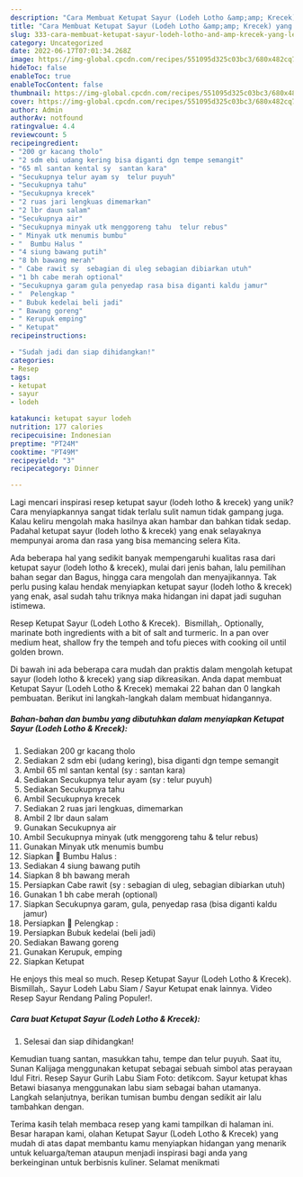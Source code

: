 ```yaml
---
description: "Cara Membuat Ketupat Sayur (Lodeh Lotho &amp;amp; Krecek) yang Lezat"
title: "Cara Membuat Ketupat Sayur (Lodeh Lotho &amp;amp; Krecek) yang Lezat"
slug: 333-cara-membuat-ketupat-sayur-lodeh-lotho-and-amp-krecek-yang-lezat
category: Uncategorized
date: 2022-06-17T07:01:34.268Z
image: https://img-global.cpcdn.com/recipes/551095d325c03bc3/680x482cq70/ketupat-sayur-lodeh-lotho-krecek-foto-resep-utama.jpg
hideToc: false
enableToc: true
enableTocContent: false
thumbnail: https://img-global.cpcdn.com/recipes/551095d325c03bc3/680x482cq70/ketupat-sayur-lodeh-lotho-krecek-foto-resep-utama.jpg
cover: https://img-global.cpcdn.com/recipes/551095d325c03bc3/680x482cq70/ketupat-sayur-lodeh-lotho-krecek-foto-resep-utama.jpg
author: Admin
authorAv: notfound
ratingvalue: 4.4
reviewcount: 5
recipeingredient:
- "200 gr kacang tholo"
- "2 sdm ebi udang kering bisa diganti dgn tempe semangit"
- "65 ml santan kental sy  santan kara"
- "Secukupnya telur ayam sy  telur puyuh"
- "Secukupnya tahu"
- "Secukupnya krecek"
- "2 ruas jari lengkuas dimemarkan"
- "2 lbr daun salam"
- "Secukupnya air"
- "Secukupnya minyak utk menggoreng tahu  telur rebus"
- " Minyak utk menumis bumbu"
- "  Bumbu Halus "
- "4 siung bawang putih"
- "8 bh bawang merah"
- " Cabe rawit sy  sebagian di uleg sebagian dibiarkan utuh"
- "1 bh cabe merah optional"
- "Secukupnya garam gula penyedap rasa bisa diganti kaldu jamur"
- "  Pelengkap "
- " Bubuk kedelai beli jadi"
- " Bawang goreng"
- " Kerupuk emping"
- " Ketupat"
recipeinstructions:

- "Sudah jadi dan siap dihidangkan!"
categories:
- Resep
tags:
- ketupat
- sayur
- lodeh

katakunci: ketupat sayur lodeh 
nutrition: 177 calories
recipecuisine: Indonesian
preptime: "PT24M"
cooktime: "PT49M"
recipeyield: "3"
recipecategory: Dinner

---
```





Lagi mencari inspirasi resep ketupat sayur (lodeh lotho &amp; krecek) yang unik? Cara menyiapkannya sangat tidak terlalu sulit namun tidak gampang juga. Kalau keliru mengolah maka hasilnya akan hambar dan bahkan tidak sedap. Padahal ketupat sayur (lodeh lotho &amp; krecek) yang enak selayaknya mempunyai aroma dan rasa yang bisa memancing selera Kita.





Ada beberapa hal yang sedikit banyak mempengaruhi kualitas rasa dari ketupat sayur (lodeh lotho &amp; krecek), mulai dari jenis bahan, lalu pemilihan bahan segar dan Bagus, hingga cara mengolah dan menyajikannya. Tak perlu pusing kalau hendak menyiapkan ketupat sayur (lodeh lotho &amp; krecek) yang enak,      asal sudah tahu triknya maka hidangan ini dapat jadi suguhan istimewa.














Resep Ketupat Sayur (Lodeh Lotho &amp; Krecek). ️ Bismillah,. Optionally, marinate both ingredients with a bit of salt and turmeric. In a pan over medium heat, shallow fry the tempeh and tofu pieces with cooking oil until golden brown.






Di bawah ini ada beberapa cara mudah dan praktis dalam mengolah ketupat sayur (lodeh lotho &amp; krecek) yang siap dikreasikan. Anda dapat membuat Ketupat Sayur (Lodeh Lotho &amp; Krecek) memakai 22 bahan dan 0 langkah pembuatan. Berikut ini langkah-langkah dalam membuat hidangannya.

<!--inarticleads1-->

##### Bahan-bahan dan bumbu yang dibutuhkan dalam menyiapkan Ketupat Sayur (Lodeh Lotho &amp; Krecek):

1. Sediakan 200 gr kacang tholo
1. Sediakan 2 sdm ebi (udang kering), bisa diganti dgn tempe semangit
1. Ambil 65 ml santan kental (sy : santan kara)
1. Sediakan Secukupnya telur ayam (sy : telur puyuh)
1. Sediakan Secukupnya tahu
1. Ambil Secukupnya krecek
1. Sediakan 2 ruas jari lengkuas, dimemarkan
1. Ambil 2 lbr daun salam
1. Gunakan Secukupnya air
1. Ambil Secukupnya minyak (utk menggoreng tahu &amp; telur rebus)
1. Gunakan  Minyak utk menumis bumbu
1. Siapkan  🌠 Bumbu Halus :
1. Sediakan 4 siung bawang putih
1. Siapkan 8 bh bawang merah
1. Persiapkan  Cabe rawit (sy : sebagian di uleg, sebagian dibiarkan utuh)
1. Gunakan 1 bh cabe merah (optional)
1. Siapkan Secukupnya garam, gula, penyedap rasa (bisa diganti kaldu jamur)
1. Persiapkan  🌠 Pelengkap :
1. Persiapkan  Bubuk kedelai (beli jadi)
1. Sediakan  Bawang goreng
1. Gunakan  Kerupuk, emping
1. Siapkan  Ketupat


He enjoys this meal so much. Resep Ketupat Sayur (Lodeh Lotho &amp; Krecek). ️ Bismillah,. Sayur Lodeh Labu Siam / Sayur Ketupat enak lainnya. Video Resep Sayur Rendang Paling Populer!. 

<!--inarticleads2-->

##### Cara buat Ketupat Sayur (Lodeh Lotho &amp; Krecek):


1. Selesai dan siap dihidangkan!

Kemudian tuang santan, masukkan tahu, tempe dan telur puyuh. Saat itu, Sunan Kalijaga menggunakan ketupat sebagai sebuah simbol atas perayaan Idul Fitri. Resep Sayur Gurih Labu Siam Foto: detikcom. Sayur ketupat khas Betawi biasanya menggunakan labu siam sebagai bahan utamanya. Langkah selanjutnya, berikan tumisan bumbu dengan sedikit air lalu tambahkan dengan. 

Terima kasih telah membaca resep yang kami tampilkan di halaman ini. Besar harapan kami, olahan Ketupat Sayur (Lodeh Lotho &amp; Krecek) yang mudah di atas dapat membantu kamu menyiapkan hidangan yang menarik untuk keluarga/teman ataupun menjadi inspirasi bagi anda yang berkeinginan untuk berbisnis kuliner. Selamat menikmati
